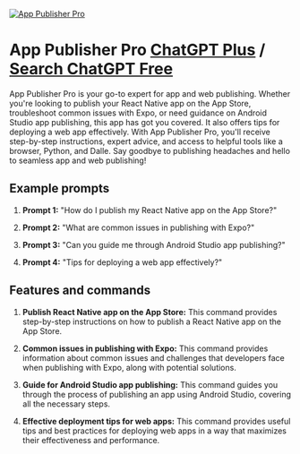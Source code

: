 
[![App Publisher Pro](https://files.oaiusercontent.com/file-XO7dnatsnbJVYgpxjlFHzrjS?se=2123-10-17T13%3A42%3A10Z&sp=r&sv=2021-08-06&sr=b&rscc=max-age%3D31536000%2C%20immutable&rscd=attachment%3B%20filename%3Dd2f57300-07d2-441a-b135-a98e3d7bee84.png&sig=a%2BS4whnqFZg2/c35AsFItki5YvRgXXPv1d9qE12KSF4%3D)](https://chat.openai.com/g/g-cbwAIOBiN-app-publisher-pro)

# App Publisher Pro [ChatGPT Plus](https://chat.openai.com/g/g-cbwAIOBiN-app-publisher-pro) / [Search ChatGPT Free](https://gptcall.net/index.html#/?search=App%20Publisher%20Pro)

App Publisher Pro is your go-to expert for app and web publishing. Whether you're looking to publish your React Native app on the App Store, troubleshoot common issues with Expo, or need guidance on Android Studio app publishing, this app has got you covered. It also offers tips for deploying a web app effectively. With App Publisher Pro, you'll receive step-by-step instructions, expert advice, and access to helpful tools like a browser, Python, and Dalle. Say goodbye to publishing headaches and hello to seamless app and web publishing!

## Example prompts

1. **Prompt 1:** "How do I publish my React Native app on the App Store?"

2. **Prompt 2:** "What are common issues in publishing with Expo?"

3. **Prompt 3:** "Can you guide me through Android Studio app publishing?"

4. **Prompt 4:** "Tips for deploying a web app effectively?"

## Features and commands

1. **Publish React Native app on the App Store:** This command provides step-by-step instructions on how to publish a React Native app on the App Store.

2. **Common issues in publishing with Expo:** This command provides information about common issues and challenges that developers face when publishing with Expo, along with potential solutions.

3. **Guide for Android Studio app publishing:** This command guides you through the process of publishing an app using Android Studio, covering all the necessary steps.

4. **Effective deployment tips for web apps:** This command provides useful tips and best practices for deploying web apps in a way that maximizes their effectiveness and performance.


